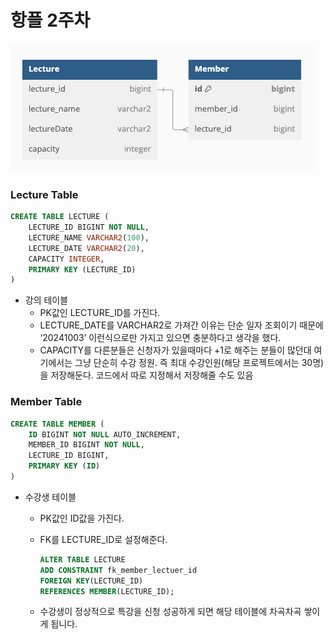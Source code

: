# 항플 2주차

![erd](./erd.png)

### Lecture Table

```sql
CREATE TABLE LECTURE (
	LECTURE_ID BIGINT NOT NULL,
	LECTURE_NAME VARCHAR2(100),
	LECTURE_DATE VARCHAR2(20),
	CAPACITY INTEGER,
	PRIMARY KEY (LECTURE_ID)
)
```

- 강의 테이블
    - PK값인 LECTURE_ID를 가진다.
    - LECTURE_DATE를 VARCHAR2로 가져간 이유는 단순 일자 조회이기 때문에 ‘20241003’ 이런식으로만 가지고 있으면 충분하다고 생각을 했다.
    - CAPACITY를 다른분들은 신청자가 있을때마다 +1로 해주는 분들이 많던대 여기에서는 그냥 단순히 수강 정원. 즉 최대 수강인원(해당 프로젝트에서는 30명)을 저장해둔다.
    코드에서 따로 지정해서 저장해줄 수도 있음

### Member Table

```sql
CREATE TABLE MEMBER (
	ID BIGINT NOT NULL AUTO_INCREMENT,
	MEMBER_ID BIGINT NOT NULL,
	LECTURE_ID BIGINT,
	PRIMARY KEY (ID)
)
```

- 수강생 테이블
    - PK값인 ID값을 가진다.
    - FK를 LECTURE_ID로 설정해준다.
        
        ```sql
        ALTER TABLE LECTURE
        ADD CONSTRAINT fk_member_lectuer_id
        FOREIGN KEY(LECTURE_ID)
        REFERENCES MEMBER(LECTURE_ID);
        ```
        
    - 수강생이 정상적으로 특강을 신청 성공하게 되면 해당 테이블에 차곡차곡 쌓이게 됩니다.
